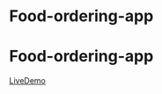﻿# Food-ordering-app
# Food-ordering-app
[LiveDemo]("https://food-ordering-app-six-red.vercel.app/")
